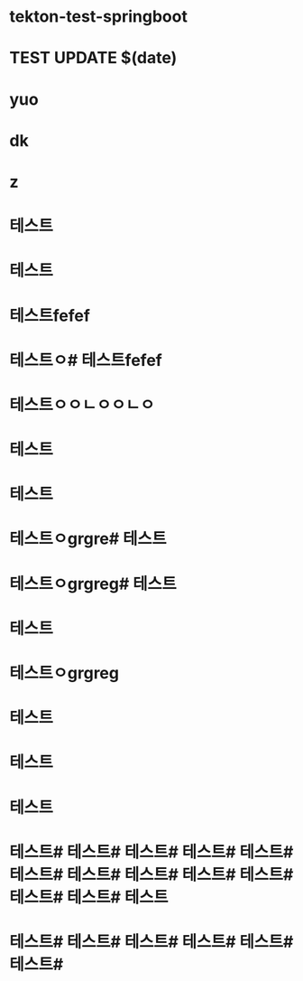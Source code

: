 # tekton-test-springboot
# TEST UPDATE $(date)
# yuo
# dk
# z
# 테스트
# 테스트
# 테스트fefef
# 테스트ㅇ# 테스트fefef
# 테스트ㅇㅇㄴㅇㅇㄴㅇ
# 테스트
# 테스트
# 테스트ㅇgrgre# 테스트
# 테스트ㅇgrgreg# 테스트
# 테스트
# 테스트ㅇgrgreg
# 테스트
# 테스트
# 테스트
# 테스트# 테스트# 테스트# 테스트# 테스트# 테스트# 테스트# 테스트# 테스트# 테스트# 테스트# 테스트# 테스트
# 테스트# 테스트# 테스트# 테스트# 테스트# 테스트#